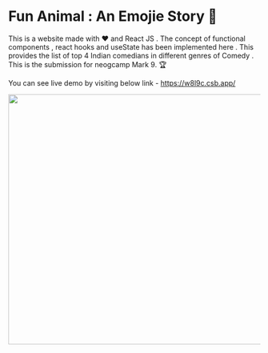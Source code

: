 # Fun Animal : An Emojie Story 🦧

This is a website made with ❤️ and React JS . The concept of functional components , react hooks and useState has been implemented here . 
This provides the list of top 4 Indian comedians in different genres of Comedy .
This is the submission for neogcamp Mark 9. 🏆

You can see live demo by visiting below link - https://w8l9c.csb.app/

<img src="./images/ss" height="500px" width="1000px">
